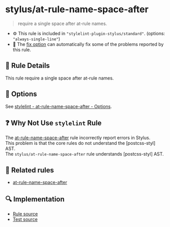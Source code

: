 # stylus/at-rule-name-space-after

> require a single space after at-rule names.

- :gear: This rule is included in `"stylelint-plugin-stylus/standard"`. (options: `"always-single-line"`)
- :wrench: The [fix option](https://stylelint.io/user-guide/usage/options#fix) can automatically fix some of the problems reported by this rule.

## :book: Rule Details

This rule require a single space after at-rule names.

## :wrench: Options

See [stylelint - at-rule-name-space-after - Options](https://stylelint.io/user-guide/rules/at-rule-name-space-after#options).

## :question: Why Not Use `stylelint` Rule

The [at-rule-name-space-after] rule incorrectly report errors in Stylus.  
This problem is that the core rules do not understand the [postcss-styl] AST.  
The `stylus/at-rule-name-space-after` rule understands [postcss-styl] AST.

## :couple: Related rules

- [at-rule-name-space-after]

[at-rule-name-space-after]: https://stylelint.io/user-guide/rules/at-rule-name-space-after

## :mag: Implementation

- [Rule source](https://github.com/ota-meshi/stylelint-plugin-stylus/blob/master/lib/rules/at-rule-name-space-after.js)
- [Test source](https://github.com/ota-meshi/stylelint-plugin-stylus/blob/master/tests/lib/rules/at-rule-name-space-after.js)
